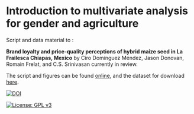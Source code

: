 # Introduction to multivariate analysis for gender and agriculture

Script and data material to :  

**Brand loyalty and price-quality perceptions of hybrid maize seed in La Frailesca Chiapas, Mexico** by Ciro Domínguez Méndez, Jason Donovan, Romain Frelat, and C.S. Srinivasan currently in review. 

The script and figures can be found [online](https://github.com/rfrelat/SEM_MaizeBrandPrice/raw/main/SEM_MaizeBrandPrice.md), and the dataset for download [here](https://github.com/rfrelat/SEM_MaizeBrandPrice/raw/main/MaizeBrandPrice.csv).  

[![DOI](https://zenodo.org/badge/320605700.svg)](https://zenodo.org/badge/latestdoi/320605700)

[![License: GPL v3](https://img.shields.io/badge/License-GPLv3-blue.svg)](https://www.gnu.org/licenses/gpl-3.0)



